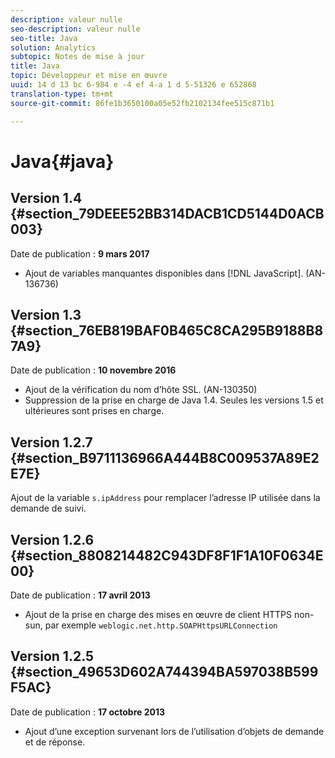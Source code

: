 ```yaml
---
description: valeur nulle
seo-description: valeur nulle
seo-title: Java
solution: Analytics
subtopic: Notes de mise à jour
title: Java
topic: Développeur et mise en œuvre
uuid: 14 d 13 bc 6-984 e -4 ef 4-a 1 d 5-51326 e 652868
translation-type: tm+mt
source-git-commit: 86fe1b3650100a05e52fb2102134fee515c871b1

---
```



# Java{#java}

## Version 1.4 {#section_79DEEE52BB314DACB1CD5144D0ACB003}

Date de publication : **9 mars 2017**

* Ajout de variables manquantes disponibles dans [!DNL JavaScript]. (AN-136736)

## Version 1.3 {#section_76EB819BAF0B465C8CA295B9188B87A9}

Date de publication : **10 novembre 2016**

* Ajout de la vérification du nom d’hôte SSL. (AN-130350)
* Suppression de la prise en charge de Java 1.4. Seules les versions 1.5 et ultérieures sont prises en charge.

## Version 1.2.7 {#section_B9711136966A444B8C009537A89E2E7E}

Ajout de la variable `s.ipAddress` pour remplacer l’adresse IP utilisée dans la demande de suivi.

## Version 1.2.6 {#section_8808214482C943DF8F1F1A10F0634E00}

Date de publication : **17 avril 2013**

* Ajout de la prise en charge des mises en œuvre de client HTTPS non-sun, par exemple `weblogic.net.http.SOAPHttpsURLConnection`

## Version 1.2.5 {#section_49653D602A744394BA597038B599F5AC}

Date de publication : **17 octobre 2013**

* Ajout d’une exception survenant lors de l’utilisation d’objets de demande et de réponse.

